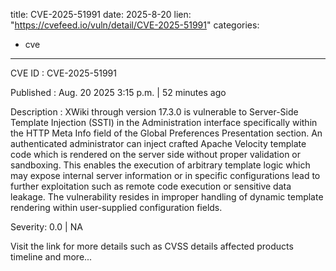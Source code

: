  
title: CVE-2025-51991
date: 2025-8-20
lien: "https://cvefeed.io/vuln/detail/CVE-2025-51991"
categories:
  - cve
---

CVE ID : CVE-2025-51991

Published :  Aug. 20
2025
3:15 p.m. | 52 minutes ago

Description : XWiki through version 17.3.0 is vulnerable to Server-Side Template Injection (SSTI) in the Administration interface
specifically within the HTTP Meta Info field of the Global Preferences Presentation section. An authenticated administrator can inject crafted Apache Velocity template code
which is rendered on the server side without proper validation or sandboxing. This enables the execution of arbitrary template logic
which may expose internal server information or
in specific configurations
lead to further exploitation such as remote code execution or sensitive data leakage. The vulnerability resides in improper handling of dynamic template rendering within user-supplied configuration fields.

Severity: 0.0 | NA

Visit the link for more details
such as CVSS details
affected products
timeline
and more...
